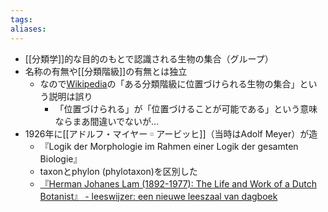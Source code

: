 ```yaml
---
tags: 
aliases:
---
```


- [[分類学]]的な目的のもとで認識される生物の集合（グループ）
- 名称の有無や[[分類階級]]の有無とは独立
    - なので[Wikipedia](https://ja.wikipedia.org/wiki/%E3%82%BF%E3%82%AF%E3%82%BD%E3%83%B3)の「ある分類階級に位置づけられる生物の集合」という説明は誤り
        - 「位置づけられる」が「位置づけることが可能である」という意味ならまあ間違いでないが…
- 1926年に[[アドルフ・マイヤー゠アービッヒ]]（当時はAdolf Meyer）が造
    - 『Logik der Morphologie im Rahmen einer Logik der gesamten Biologie』
    - taxonとphylon (phylotaxon)を区別した
    - [『Herman Johanes Lam (1892-1977): The Life and Work of a Dutch Botanist』 - leeswijzer: een nieuwe leeszaal van dagboek](https://leeswijzer.hatenadiary.com/entry/20121218/1355787172)